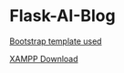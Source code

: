 # Flask-AI-Blog

[Bootstrap template used](https://startbootstrap.com/theme/clean-blog)

[XAMPP Download](https://www.apachefriends.org/download.html)